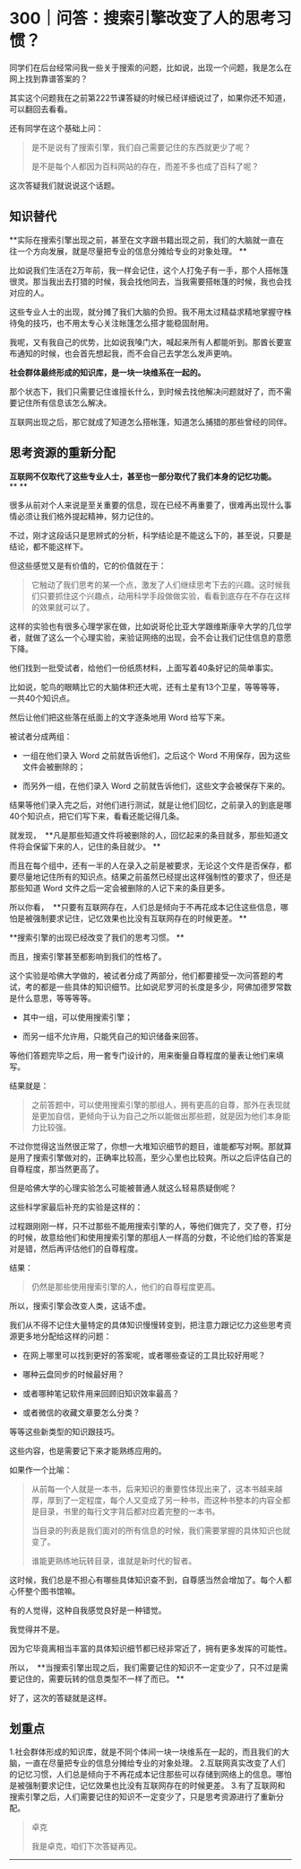 # 300｜问答：搜索引擎改变了人的思考习惯？

同学们在后台经常问我一些关于搜索的问题，比如说，出现一个问题，我是怎么在网上找到靠谱答案的？

其实这个问题我在之前第222节课答疑的时候已经详细说过了，如果你还不知道，可以翻回去看看。

还有同学在这个基础上问：

> 是不是说有了搜索引擎，我们自己需要记住的东西就更少了呢？
> 
> 
> 
> 是不是每个人都因为百科网站的存在，而差不多也成了百科了呢？

这次答疑我们就说说这个话题。

## 知识替代

 **实际在搜索引擎出现之前，甚至在文字跟书籍出现之前，我们的大脑就一直在往一个方向发展，就是尽量把专业的信息分摊给专业的对象处理。 **

比如说我们生活在2万年前，我一样会记住，这个人打兔子有一手，那个人搭帐篷很灵。那当我出去打猎的时候，我会找他同去，当我需要搭帐篷的时候，我也会找对应的人。

这些专业人士的出现，就分摊了我们大脑的负担。我不用太过精益求精地掌握守株待兔的技巧，也不用太专心关注帐篷怎么搭才能稳固耐用。

我呢，又有我自己的优势，比如说我嗓门大，喊起来所有人都能听到。那酋长要宣布通知的时候，也会首先想起我，而不会自己去学怎么发声更响。

 **社会群体最终形成的知识库，是一块一块维系在一起的。**

那个状态下，我们只需要记住谁擅长什么，到时候去找他解决问题就好了，而不需要记住所有信息该怎么解决。

互联网出现之后，那它就成了知道怎么搭帐篷，知道怎么捕猎的那些曾经的同伴。

## 思考资源的重新分配

 **互联网不仅取代了这些专业人士，甚至也一部分取代了我们本身的记忆功能。**  ** **

很多从前对个人来说是至关重要的信息，现在已经不再重要了，很难再出现什么事情必须让我们格外提起精神，努力记住的。

不过，刚才这段话只是思辨式的分析，科学结论是不能这么下的，甚至说，只要是结论，都不能这样下。

但这些感觉又是有价值的，它的价值就在于：

> 它触动了我们思考的某一个点，激发了人们继续思考下去的兴趣。这时候我们只要抓住这个兴趣点，动用科学手段做做实验，看看到底存在不存在这样的效果就可以了。

这样的实验也有很多心理学家在做，比如说哥伦比亚大学跟维斯康辛大学的几位学者，就做了这么一个心理实验，来验证网络的出现，会不会让我们记住信息的意愿下降。

他们找到一批受试者，给他们一份纸质材料，上面写着40条好记的简单事实。

比如说，鸵鸟的眼睛比它的大脑体积还大呢，还有土星有13个卫星，等等等等，一共40个知识点。

然后让他们把这些落在纸面上的文字逐条地用 Word 给写下来。

被试者分成两组：

* 一组在他们录入 Word 之前就告诉他们，之后这个 Word 不用保存，因为这些文件会被删除的；

* 而另外一组，在他们录入 Word 之前就告诉他们，这些文字会被保存下来的。

结果等他们录入完之后，对他们进行测试，就是让他们回忆，之前录入的到底是哪40个知识点，把它们写下来，看看还能记得几条。

就发现，  **凡是那些知道文件将被删除的人，回忆起来的条目就多，那些知道文件将会保留下来的人，记住的条目就少。 **

而且在每个组中，还有一半的人在录入之前是被要求，无论这个文件是否保存，都要尽量地记住所有的知识点。结果之前虽然已经提出这样强制性的要求了，但还是那些知道 Word 文件之后一定会被删除的人记下来的条目更多。  

所以你看，  **只要有互联网存在，人们总是倾向于不再花成本记住这些信息，哪怕是被强制要求记住，记忆效果也比没有互联网存在的时候更差。 **

 **搜索引擎的出现已经改变了我们的思考习惯。 **

而且，搜索引擎甚至都影响到我们的性格了。

这个实验是哈佛大学做的，被试者分成了两部分，他们都要接受一次问答题的考试，考的都是一些具体的知识细节。比如说尼罗河的长度是多少，阿佛加德罗常数是什么意思，等等等等。

* 其中一组，可以使用搜索引擎；

* 而另一组不允许用，只能凭自己的知识储备来回答。

等他们答题完毕之后，用一套专门设计的，用来衡量自尊程度的量表让他们来填写。

结果就是：

> 之前答题中，可以使用搜索引擎的那组人，拥有更高的自尊，那外在表现就是更加自信，更倾向于认为自己之所以能做出那些题，就是因为他们本身能力比较强。

不过你觉得这当然很正常了，你想一大堆知识细节的题目，谁能都写对啊。那就算是用了搜索引擎做对的，正确率比较高，至少心里也比较爽。所以之后评估自己的自尊程度，那当然更高了。

但是哈佛大学的心理实验怎么可能被普通人就这么轻易质疑倒呢？

这些科学家最后补充的实验是这样的：

过程跟刚刚一样，只不过那些不能用搜索引擎的人，等他们做完了，交了卷，打分的时候，故意给他们和使用搜索引擎的那组人一样高的分数，不论他们给的答案是对是错，然后再评估他们的自尊程度。

结果：

> 仍然是那些使用搜索引擎的人，他们的自尊程度更高。

所以，搜索引擎会改变人类，这话不虚。

我们从不得不记住大量特定的具体知识慢慢转变到，把注意力跟记忆力这些思考资源更多地分配给这样的问题：

* 在网上哪里可以找到更好的答案呢，或者哪些查证的工具比较好用呢？

* 哪种云盘同步的时候最好用？

* 或者哪种笔记软件用来回顾旧知识效率最高？

* 或者微信的收藏文章要怎么分类？

等等这些新类型的知识跟技巧。

这些内容，也是需要记下来才能熟练应用的。

如果作一个比喻：

> 从前每一个人就是一本书，后来知识的重要性体现出来了，这本书越来越厚，厚到了一定程度，每个人又变成了另一种书，而这种书整本的内容全都是目录，书里的每行文字背后都对应着完整的一本书。
> 
> 
> 
> 当目录的列表是我们面对的所有信息的时候，我们需要掌握的具体知识也就变了。
> 
> 
> 
> 谁能更熟练地玩转目录，谁就是新时代的智者。

这时候，我们总是不担心有哪些具体知识查不到，自尊感当然会增加了。每个人都心怀整个图书馆嘛。

有的人觉得，这种自我感觉良好是一种错觉。

我觉得并不是。

因为它毕竟离相当丰富的具体知识细节都已经非常近了，拥有更多发挥的可能性。

所以，  **当搜索引擎出现之后，我们需要记住的知识不一定变少了，只不过是需要记住的，需要玩转的信息类型不一样了而已。 **

好了，这次的答疑就是这样。

## 划重点

1.社会群体形成的知识库，就是不同个体间一块一块维系在一起的，而且我们的大脑，一直在尽量把专业的信息分摊给专业的对象处理。 
2.互联网真实改变了人们的记忆习惯，人们总是倾向于不再花成本记住那些可以存储到网络上的信息。哪怕是被强制要求记住，记忆效果也比没有互联网存在的时候更差。
3.有了互联网和搜索引擎之后，人们需要记住的知识不一定变少了，只是思考资源进行了重新分配。

> 卓克
> 
> 我是卓克，咱们下次答疑再见。

---
